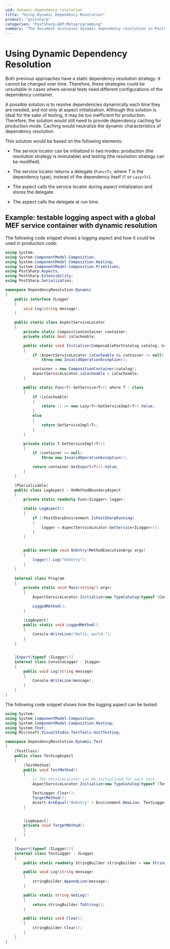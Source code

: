```yaml
---
uid: dynamic-dependency-resolution
title: "Using Dynamic Dependency Resolution"
product: "postsharp"
categories: "PostSharp;AOP;Metaprogramming"
summary: "The document discusses dynamic dependency resolution in PostSharp, which allows different configurations for testing and production. It presents an example of a testable logging aspect with a global MEF service container."
---
```

# Using Dynamic Dependency Resolution

Both previous approaches have a static dependency resolution strategy: it cannot be changed over time. Therefore, these strategies could be unsuitable in cases where several tests need different configurations of the dependency container.

A possible solution is to resolve dependencies dynamically each time they are needed, and not only at aspect initialization. Although this solution is ideal for the sake of testing, it may be too inefficient for production. Therefore, the solution would still need to provide dependency caching for production mode. Caching would neutralize the dynamic characteristics of dependency resolution.

This solution would be based on the following elements:

* The service locator can be initialized in two modes: production (the resolution strategy is immutable) and testing (the resolution strategy can be modified).

* The service locator returns a delegate (`Func<T>`, where *T* is the dependency type), instead of the dependency itself (`T` or `Lazy<T>`). 

* The aspect calls the service locator during aspect initialization and stores the delegate.

* The aspect calls the delegate at run time.


## Example: testable logging aspect with a global MEF service container with dynamic resolution

The following code snippet shows a logging aspect and how it could be used in production code:

```csharp
using System;
using System.ComponentModel.Composition;
using System.ComponentModel.Composition.Hosting;
using System.ComponentModel.Composition.Primitives;
using PostSharp.Aspects;
using PostSharp.Extensibility;
using PostSharp.Serialization;

namespace DependencyResolution.Dynamic
{
    public interface ILogger
    {
        void Log(string message);
    }

    public static class AspectServiceLocator
    {
        private static CompositionContainer container;
        private static bool isCacheable;

        public static void Initialize(ComposablePartCatalog catalog, bool isCacheable)
        {
            if (AspectServiceLocator.isCacheable && container != null)
                throw new InvalidOperationException();

            container = new CompositionContainer(catalog);
            AspectServiceLocator.isCacheable = isCacheable;
        }

        public static Func<T> GetService<T>() where T : class
        {
            if (isCacheable)
            {
                return () => new Lazy<T>(GetServiceImpl<T>).Value;
            }
            else
            {
                return GetServiceImpl<T>;
            }
        }

        private static T GetServiceImpl<T>()
        {
            if (container == null)
                throw new InvalidOperationException();

            return container.GetExport<T>().Value;
        }
    }

    [PSerializable]
    public class LogAspect : OnMethodBoundaryAspect
    {
        private static readonly Func<ILogger> logger;

        static LogAspect()
        {
            if (!PostSharpEnvironment.IsPostSharpRunning)
            {
                logger = AspectServiceLocator.GetService<ILogger>();
            }
        }


        public override void OnEntry(MethodExecutionArgs args)
        {
            logger().Log("OnEntry");
        }
    }

    internal class Program
    {
        private static void Main(string[] args)
        {
            AspectServiceLocator.Initialize(new TypeCatalog(typeof (ConsoleLogger)), true);

            LoggedMethod();
        }

        [LogAspect]
        public static void LoggedMethod()
        {
            Console.WriteLine("Hello, world.");
        }
    }


    [Export(typeof (ILogger))]
    internal class ConsoleLogger : ILogger
    {
        public void Log(string message)
        {
            Console.WriteLine(message);
        }
    }
}
```

The following code snippet shows how the logging aspect can be tested:

```csharp
using System;
using System.ComponentModel.Composition;
using System.ComponentModel.Composition.Hosting;
using System.Text;
using Microsoft.VisualStudio.TestTools.UnitTesting;

namespace DependencyResolution.Dynamic.Test
{
    [TestClass]
    public class TestLogAspect
    {
        [TestMethod]
        public void TestMethod()
        {
            // The ServiceLocator can be initialized for each test.
            AspectServiceLocator.Initialize(new TypeCatalog(typeof (TestLogger)), false);

            TestLogger.Clear();
            TargetMethod();
            Assert.AreEqual("OnEntry" + Environment.NewLine, TestLogger.GetLog());
        }


        [LogAspect]
        private void TargetMethod()
        {
        }
    }

    [Export(typeof (ILogger))]
    internal class TestLogger : ILogger
    {
        public static readonly StringBuilder stringBuilder = new StringBuilder();

        public void Log(string message)
        {
            stringBuilder.AppendLine(message);
        }

        public static string GetLog()
        {
            return stringBuilder.ToString();
        }

        public static void Clear()
        {
            stringBuilder.Clear();
        }
    }
}
```


